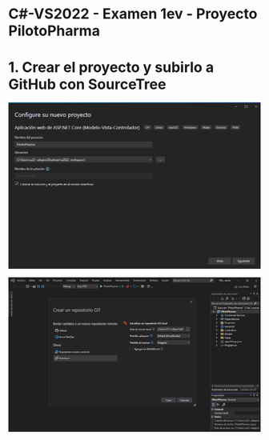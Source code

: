 # C#-VS2022 - Examen 1ev - Proyecto PilotoPharma

# 1. Crear el proyecto y subirlo a GitHub con SourceTree

![](./img/1.png)

![](./img/2.png)


